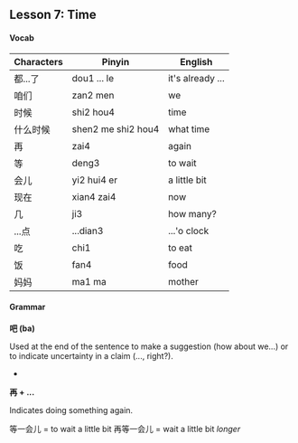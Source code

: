 ## Lesson 7: Time

#### Vocab

| Characters | Pinyin | English |
-------------|--------|----------
都...了 | dou1 ... le | it's already ...
咱们 | zan2 men | we
时候 | shi2 hou4 | time
什么时候 | shen2 me shi2 hou4 | what time
再 | zai4 | again
等 | deng3 | to wait
会儿 | yi2 hui4 er | a little bit
现在 | xian4 zai4 | now
几 | ji3 | how many?
...点 | ...dian3 | ...'o clock
吃 | chi1 | to eat
饭 | fan4 | food
妈妈 | ma1 ma | mother


#### Grammar

**吧 (ba)**

Used at the end of the sentence to make a suggestion (how about we...) or to indicate uncertainty in a claim (..., right?).

-

**再 + ...**

Indicates doing something again.

等一会儿 = to wait a little bit
再等一会儿 = wait a little bit *longer*
